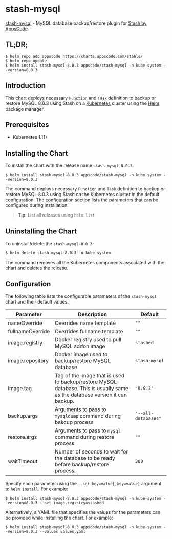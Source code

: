 # stash-mysql

[stash-mysql](https://github.com/stashed/mysql) - MySQL database backup/restore plugin for [Stash by AppsCode](https://stash.run)

## TL;DR;

```console
$ helm repo add appscode https://charts.appscode.com/stable/
$ helm repo update
$ helm install stash-mysql-8.0.3 appscode/stash-mysql -n kube-system --version=8.0.3
```

## Introduction

This chart deploys necessary `Function` and `Task` definition to backup or restore MySQL 8.0.3 using Stash on a [Kubernetes](http://kubernetes.io) cluster using the [Helm](https://helm.sh) package manager.

## Prerequisites

- Kubernetes 1.11+

## Installing the Chart

To install the chart with the release name `stash-mysql-8.0.3`:

```console
$ helm install stash-mysql-8.0.3 appscode/stash-mysql -n kube-system --version=8.0.3
```

The command deploys necessary `Function` and `Task` definition to backup or restore MySQL 8.0.3 using Stash on the Kubernetes cluster in the default configuration. The [configuration](#configuration) section lists the parameters that can be configured during installation.

> **Tip**: List all releases using `helm list`

## Uninstalling the Chart

To uninstall/delete the `stash-mysql-8.0.3`:

```console
$ helm delete stash-mysql-8.0.3 -n kube-system
```

The command removes all the Kubernetes components associated with the chart and deletes the release.

## Configuration

The following table lists the configurable parameters of the `stash-mysql` chart and their default values.

|    Parameter     |                                                         Description                                                         |       Default       |
|------------------|-----------------------------------------------------------------------------------------------------------------------------|---------------------|
| nameOverride     | Overrides name template                                                                                                     | `""`                |
| fullnameOverride | Overrides fullname template                                                                                                 | `""`                |
| image.registry   | Docker registry used to pull MySQL addon image                                                                              | `stashed`           |
| image.repository | Docker image used to backup/restore MySQL database                                                                          | `stash-mysql`       |
| image.tag        | Tag of the image that is used to backup/restore MySQL database. This is usually same as the database version it can backup. | `"8.0.3"`           |
| backup.args      | Arguments to pass to `mysqldump` command  during bakcup process                                                             | `"--all-databases"` |
| restore.args     | Arguments to pass to `mysql` command during restore process                                                                 | `""`                |
| waitTimeout      | Number of seconds to wait for the database to be ready before backup/restore process.                                       | `300`               |


Specify each parameter using the `--set key=value[,key=value]` argument to `helm install`. For example:

```console
$ helm install stash-mysql-8.0.3 appscode/stash-mysql -n kube-system --version=8.0.3 --set image.registry=stashed
```

Alternatively, a YAML file that specifies the values for the parameters can be provided while
installing the chart. For example:

```console
$ helm install stash-mysql-8.0.3 appscode/stash-mysql -n kube-system --version=8.0.3 --values values.yaml
```

